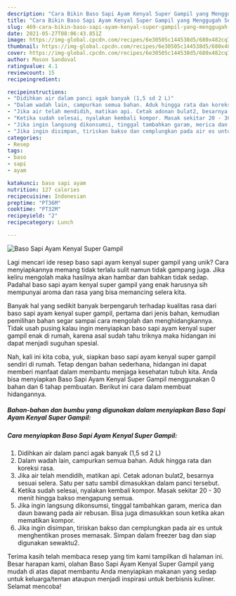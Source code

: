 ```yaml
---
description: "Cara Bikin Baso Sapi Ayam Kenyal Super Gampil yang Menggugah Selera"
title: "Cara Bikin Baso Sapi Ayam Kenyal Super Gampil yang Menggugah Selera"
slug: 469-cara-bikin-baso-sapi-ayam-kenyal-super-gampil-yang-menggugah-selera
date: 2021-05-27T08:06:43.851Z
image: https://img-global.cpcdn.com/recipes/6e30505c144538d5/680x482cq70/baso-sapi-ayam-kenyal-super-gampil-foto-resep-utama.jpg
thumbnail: https://img-global.cpcdn.com/recipes/6e30505c144538d5/680x482cq70/baso-sapi-ayam-kenyal-super-gampil-foto-resep-utama.jpg
cover: https://img-global.cpcdn.com/recipes/6e30505c144538d5/680x482cq70/baso-sapi-ayam-kenyal-super-gampil-foto-resep-utama.jpg
author: Mason Sandoval
ratingvalue: 4.1
reviewcount: 15
recipeingredient:

recipeinstructions:
- "Didihkan air dalam panci agak banyak (1,5 sd 2 L)"
- "Dalam wadah lain, campurkan semua bahan. Aduk hingga rata dan koreksi rasa."
- "Jika air telah mendidih, matikan api. Cetak adonan bulat2, besarnya sesuai selera. Satu per satu sambil dimasukkan dalam panci tersebut."
- "Ketika sudah selesai, nyalakan kembali kompor. Masak sekitar 20 - 30 menit hingga bakso mengapung semua."
- "Jika ingin langsung dikonsumsi, tinggal tambahkan garam, merica dan daun bawang pada air rebusan. Bisa juga dimasukkan soun ketika akan mematikan kompor."
- "Jika ingin disimpan, tiriskan bakso dan cemplungkan pada air es untuk menghentikan proses memasak. Simpan dalam freezer bag dan siap digunakan sewaktu2."
categories:
- Resep
tags:
- baso
- sapi
- ayam

katakunci: baso sapi ayam 
nutrition: 127 calories
recipecuisine: Indonesian
preptime: "PT36M"
cooktime: "PT32M"
recipeyield: "2"
recipecategory: Lunch

---
```



![Baso Sapi Ayam Kenyal Super Gampil](https://img-global.cpcdn.com/recipes/6e30505c144538d5/680x482cq70/baso-sapi-ayam-kenyal-super-gampil-foto-resep-utama.jpg)

Lagi mencari ide resep baso sapi ayam kenyal super gampil yang unik? Cara menyiapkannya memang tidak terlalu sulit namun tidak gampang juga. Jika keliru mengolah maka hasilnya akan hambar dan bahkan tidak sedap. Padahal baso sapi ayam kenyal super gampil yang enak harusnya sih mempunyai aroma dan rasa yang bisa memancing selera kita.



Banyak hal yang sedikit banyak berpengaruh terhadap kualitas rasa dari baso sapi ayam kenyal super gampil, pertama dari jenis bahan, kemudian pemilihan bahan segar sampai cara mengolah dan menghidangkannya. Tidak usah pusing kalau ingin menyiapkan baso sapi ayam kenyal super gampil enak di rumah, karena asal sudah tahu triknya maka hidangan ini dapat menjadi suguhan spesial.


Nah, kali ini kita coba, yuk, siapkan baso sapi ayam kenyal super gampil sendiri di rumah. Tetap dengan bahan sederhana, hidangan ini dapat memberi manfaat dalam membantu menjaga kesehatan tubuh kita. Anda bisa menyiapkan Baso Sapi Ayam Kenyal Super Gampil menggunakan 0 bahan dan 6 tahap pembuatan. Berikut ini cara dalam membuat hidangannya.

<!--inarticleads1-->

##### Bahan-bahan dan bumbu yang digunakan dalam menyiapkan Baso Sapi Ayam Kenyal Super Gampil:





<!--inarticleads2-->

##### Cara menyiapkan Baso Sapi Ayam Kenyal Super Gampil:

1. Didihkan air dalam panci agak banyak (1,5 sd 2 L)
1. Dalam wadah lain, campurkan semua bahan. Aduk hingga rata dan koreksi rasa.
1. Jika air telah mendidih, matikan api. Cetak adonan bulat2, besarnya sesuai selera. Satu per satu sambil dimasukkan dalam panci tersebut.
1. Ketika sudah selesai, nyalakan kembali kompor. Masak sekitar 20 - 30 menit hingga bakso mengapung semua.
1. Jika ingin langsung dikonsumsi, tinggal tambahkan garam, merica dan daun bawang pada air rebusan. Bisa juga dimasukkan soun ketika akan mematikan kompor.
1. Jika ingin disimpan, tiriskan bakso dan cemplungkan pada air es untuk menghentikan proses memasak. Simpan dalam freezer bag dan siap digunakan sewaktu2.




Terima kasih telah membaca resep yang tim kami tampilkan di halaman ini. Besar harapan kami, olahan Baso Sapi Ayam Kenyal Super Gampil yang mudah di atas dapat membantu Anda menyiapkan makanan yang sedap untuk keluarga/teman ataupun menjadi inspirasi untuk berbisnis kuliner. Selamat mencoba!
